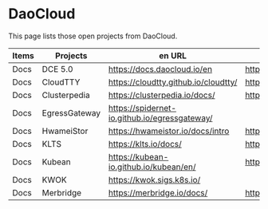 # DaoCloud

This page lists those open projects from DaoCloud.

| Items | Projects      | en URL                                        | zh URL                                                      |
| ----- | ------------- | --------------------------------------------- | ----------------------------------------------------------- |
| Docs  | DCE 5.0       | https://docs.daocloud.io/en                   | https://docs.daocloud.io/                                   |
| Docs  | CloudTTY      | https://cloudtty.github.io/cloudtty/          | https://github.com/cloudtty/cloudtty/blob/main/README_zh.md |
| Docs  | Clusterpedia  | https://clusterpedia.io/docs/                 | https://clusterpedia.io/zh-cn/docs/                         |
| Docs  | EgressGateway | https://spidernet-io.github.io/egressgateway/ |                                                             |
| Docs  | HwameiStor    | https://hwameistor.io/docs/intro              | https://hwameistor.io/cn/docs/intro                         |
| Docs  | KLTS          | https://klts.io/docs/                         | https://klts.io/zh/docs/                                    |
| Docs  | Kubean        | https://kubean-io.github.io/kubean/en/        | https://kubean-io.github.io/kubean/zh/                      |
| Docs  | KWOK          | https://kwok.sigs.k8s.io/                     |                                                             |
| Docs  | Merbridge     | https://merbridge.io/docs/                    | https://merbridge.io/zh/docs/                               |
